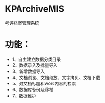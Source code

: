 # KPArchiveMIS
考评档案管理系统
# 功能：
* 1、自主建立数据分类目录
* 2、数据录入及批量导入
* 3、新增数据导入
* 4、文档浏览、文档缩放、文字拷贝、文档下载
* 5、对文档标题和word内容的检索
* 6、数据库备份及移植
* 7、数据维护
